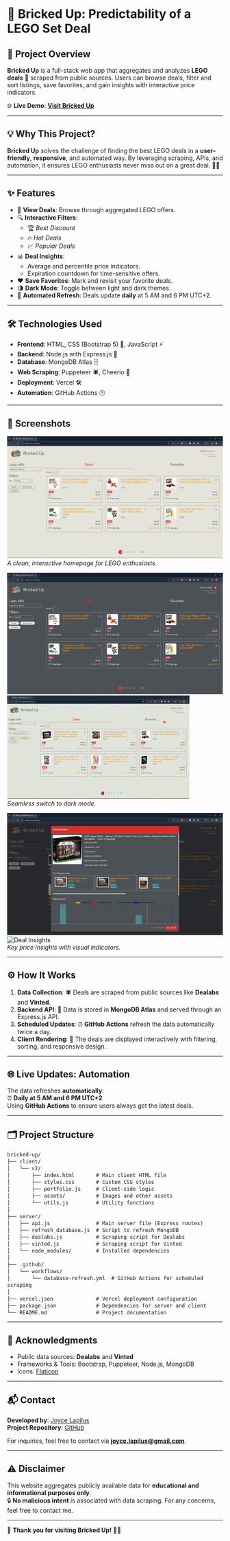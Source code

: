 # 🧱 Bricked Up: Predictability of a LEGO Set Deal

## 🚀 Project Overview

**Bricked Up** is a full-stack web app that aggregates and analyzes **LEGO deals** 🧩 scraped from public sources. Users can browse deals, filter and sort listings, save favorites, and gain insights with interactive price indicators.

🌐 **Live Demo**: [**Visit Bricked Up**](https://bricked-up.vercel.app)

---

## 💡 Why This Project?

**Bricked Up** solves the challenge of finding the best LEGO deals in a **user-friendly**, **responsive**, and automated way. By leveraging scraping, APIs, and automation, it ensures LEGO enthusiasts never miss out on a great deal. 🧱✨

---

## ✨ Features

-   🛒 **View Deals**: Browse through aggregated LEGO offers.
-   🔍 **Interactive Filters**:
    -   🏆 _Best Discount_
    -   🔥 _Hot Deals_
    -   📈 _Popular Deals_
-   📊 **Deal Insights**:
    -   Average and percentile price indicators.
    -   Expiration countdown for time-sensitive offers.
-   ❤️ **Save Favorites**: Mark and revisit your favorite deals.
-   🌗 **Dark Mode**: Toggle between light and dark themes.
-   🔄 **Automated Refresh**: Deals update **daily** at 5 AM and 6 PM UTC+2.
<!-- - 📱 **Responsive Design**: Works seamlessly on all devices. -->

---

## 🛠️ Technologies Used

-   **Frontend**: HTML, CSS (Bootstrap 5) 🎨, JavaScript ⚡
-   **Backend**: Node.js with Express.js 🚀
-   **Database**: MongoDB Atlas 🗄️
-   **Web Scraping**: Puppeteer 🕷️, Cheerio 🌿
-   **Deployment**: Vercel 🛠️
-   **Automation**: GitHub Actions 🕒

---

## 📸 Screenshots

![Home Page](./assets/screenshots/homepage.png)  
_A clean, interactive homepage for LEGO enthusiasts._

![Dark Mode](./assets/screenshots/darkmode.png)  
![Dark Mode](./assets/screenshots/darkmode.gif)
\
_Seamless switch to dark mode._

![Deal Insights](./assets/screenshots/insights.png)  
![Deal Insights](./assets/screenshots/insights.gif)
\
_Key price insights with visual indicators._

---

## ⚙️ How It Works

1. **Data Collection**: 🕷️ Deals are scraped from public sources like **Dealabs** and **Vinted**.
2. **Backend API**: 📡 Data is stored in **MongoDB Atlas** and served through an Express.js API.
3. **Scheduled Updates**: ⏰ **GitHub Actions** refresh the data automatically twice a day.
4. **Client Rendering**: 🌟 The deals are displayed interactively with filtering, sorting, and responsive design.

---

## 🌐 Live Updates: Automation

The data refreshes **automatically**:  
⏰ **Daily at 5 AM and 6 PM UTC+2**  
Using **GitHub Actions** to ensure users always get the latest deals.

---

## 🗂️ Project Structure

```
bricked-up/
├── client/
│   └── v2/
│       ├── index.html       # Main client HTML file
│       ├── styles.css       # Custom CSS styles
│       ├── portfolio.js     # Client-side logic
│       ├── assets/          # Images and other assets
│       └── utils.js         # Utility functions
│
├── server/
│   ├── api.js               # Main server file (Express routes)
│   ├── refresh_database.js  # Script to refresh MongoDB
│   ├── dealabs.js           # Scraping script for Dealabs
│   ├── vinted.js            # Scraping script for Vinted
│   └── node_modules/        # Installed dependencies
│
├── .github/
│   └── workflows/
│       └── database-refresh.yml  # GitHub Actions for scheduled scraping
│
├── vercel.json              # Vercel deployment configuration
├── package.json             # Dependencies for server and client
└── README.md                # Project documentation
```

---

## 👑 Acknowledgments

-   Public data sources: **Dealabs** and **Vinted**
-   Frameworks & Tools: Bootstrap, Puppeteer, Node.js, MongoDB
-   Icons: [Flaticon](https://flaticon.com/)

---

## 📬 Contact

**Developed by**: [Joyce Lapilus](https://github.com/atinyshrimp)  
**Project Repository**: [GitHub](https://github.com/atinyshrimp/lego)

For inquiries, feel free to contact via [**joyce.lapilus@gmail.com**](mailto:joyce.lapilus@gmail.com).

---

## ⚠️ Disclaimer

This website aggregates publicly available data for **educational and informational purposes only**.  
🔒 **No malicious intent** is associated with data scraping. For any concerns, feel free to contact me.

---

🎉 **Thank you for visiting Bricked Up!** 🧱✨
